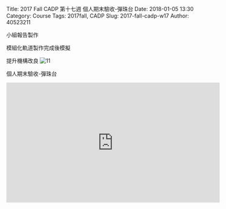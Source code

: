 Title: 2017 Fall CADP 第十七週  個人期末驗收-彈珠台
Date: 2018-01-05 13:30
Category: Course
Tags: 2017fall, CADP
Slug: 2017-fall-cadp-w17
Author: 40523211

<!-- PELICAN_END_SUMMARY -->

小組報告製作

模組化軌道製作完成後模擬

提升機構改良
<img src="https://ppt.cc/fhYuBx@.png" border="0" alt="11" title="11"></a>

個人期末驗收-彈珠台
<iframe width="560" height="315" src="https://www.youtube.com/embed/o9msH7Sgi-0" frameborder="0" allow="autoplay; encrypted-media" allowfullscreen></iframe>